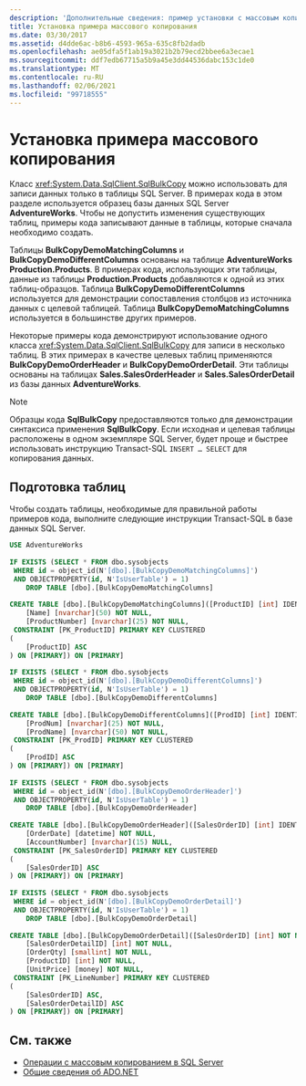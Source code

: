 ```yaml
---
description: 'Дополнительные сведения: пример установки с массовым копированием'
title: Установка примера массового копирования
ms.date: 03/30/2017
ms.assetid: d4dde6ac-b8b6-4593-965a-635c8fb2dadb
ms.openlocfilehash: ae05dfa5f1ab19a3021b2b79ecd2bbee6a3ecae1
ms.sourcegitcommit: ddf7edb67715a5b9a45e3dd44536dabc153c1de0
ms.translationtype: MT
ms.contentlocale: ru-RU
ms.lasthandoff: 02/06/2021
ms.locfileid: "99718555"
---
```

# <a name="bulk-copy-example-setup"></a>Установка примера массового копирования

Класс <xref:System.Data.SqlClient.SqlBulkCopy> можно использовать для записи данных только в таблицы SQL Server. В примерах кода в этом разделе используется образец базы данных SQL Server **AdventureWorks**. Чтобы не допустить изменения существующих таблиц, примеры кода записывают данные в таблицы, которые сначала необходимо создать.  
  
 Таблицы **BulkCopyDemoMatchingColumns** и **BulkCopyDemoDifferentColumns** основаны на таблице **AdventureWorks** **Production.Products**. В примерах кода, использующих эти таблицы, данные из таблицы **Production.Products** добавляются к одной из этих таблиц-образцов. Таблица **BulkCopyDemoDifferentColumns** используется для демонстрации сопоставления столбцов из источника данных с целевой таблицей. Таблица **BulkCopyDemoMatchingColumns** используется в большинстве других примеров.  
  
 Некоторые примеры кода демонстрируют использование одного класса <xref:System.Data.SqlClient.SqlBulkCopy> для записи в несколько таблиц. В этих примерах в качестве целевых таблиц применяются **BulkCopyDemoOrderHeader** и **BulkCopyDemoOrderDetail**. Эти таблицы основаны на таблицах **Sales.SalesOrderHeader** и **Sales.SalesOrderDetail** из базы данных **AdventureWorks**.  
  
> [!NOTE]
> Образцы кода **SqlBulkCopy** предоставляются только для демонстрации синтаксиса применения **SqlBulkCopy**. Если исходная и целевая таблицы расположены в одном экземпляре SQL Server, будет проще и быстрее использовать инструкцию Transact-SQL `INSERT … SELECT` для копирования данных.  
  
## <a name="table-setup"></a>Подготовка таблиц  

 Чтобы создать таблицы, необходимые для правильной работы примеров кода, выполните следующие инструкции Transact-SQL в базе данных SQL Server.  
  
```sql
USE AdventureWorks  
  
IF EXISTS (SELECT * FROM dbo.sysobjects
 WHERE id = object_id(N'[dbo].[BulkCopyDemoMatchingColumns]')  
 AND OBJECTPROPERTY(id, N'IsUserTable') = 1)  
    DROP TABLE [dbo].[BulkCopyDemoMatchingColumns]  
  
CREATE TABLE [dbo].[BulkCopyDemoMatchingColumns]([ProductID] [int] IDENTITY(1,1) NOT NULL,  
    [Name] [nvarchar](50) NOT NULL,  
    [ProductNumber] [nvarchar](25) NOT NULL,  
 CONSTRAINT [PK_ProductID] PRIMARY KEY CLUSTERED  
(  
    [ProductID] ASC  
) ON [PRIMARY]) ON [PRIMARY]  
  
IF EXISTS (SELECT * FROM dbo.sysobjects
 WHERE id = object_id(N'[dbo].[BulkCopyDemoDifferentColumns]')  
 AND OBJECTPROPERTY(id, N'IsUserTable') = 1)  
    DROP TABLE [dbo].[BulkCopyDemoDifferentColumns]  
  
CREATE TABLE [dbo].[BulkCopyDemoDifferentColumns]([ProdID] [int] IDENTITY(1,1) NOT NULL,  
    [ProdNum] [nvarchar](25) NOT NULL,  
    [ProdName] [nvarchar](50) NOT NULL,  
 CONSTRAINT [PK_ProdID] PRIMARY KEY CLUSTERED  
(  
    [ProdID] ASC  
) ON [PRIMARY]) ON [PRIMARY]  
  
IF EXISTS (SELECT * FROM dbo.sysobjects
 WHERE id = object_id(N'[dbo].[BulkCopyDemoOrderHeader]')  
 AND OBJECTPROPERTY(id, N'IsUserTable') = 1)  
    DROP TABLE [dbo].[BulkCopyDemoOrderHeader]  
  
CREATE TABLE [dbo].[BulkCopyDemoOrderHeader]([SalesOrderID] [int] IDENTITY(1,1) NOT NULL,  
    [OrderDate] [datetime] NOT NULL,  
    [AccountNumber] [nvarchar](15) NULL,  
 CONSTRAINT [PK_SalesOrderID] PRIMARY KEY CLUSTERED  
(  
    [SalesOrderID] ASC  
) ON [PRIMARY]) ON [PRIMARY]  
  
IF EXISTS (SELECT * FROM dbo.sysobjects
 WHERE id = object_id(N'[dbo].[BulkCopyDemoOrderDetail]')  
 AND OBJECTPROPERTY(id, N'IsUserTable') = 1)  
    DROP TABLE [dbo].[BulkCopyDemoOrderDetail]  
  
CREATE TABLE [dbo].[BulkCopyDemoOrderDetail]([SalesOrderID] [int] NOT NULL,  
    [SalesOrderDetailID] [int] NOT NULL,  
    [OrderQty] [smallint] NOT NULL,  
    [ProductID] [int] NOT NULL,  
    [UnitPrice] [money] NOT NULL,  
 CONSTRAINT [PK_LineNumber] PRIMARY KEY CLUSTERED  
(  
    [SalesOrderID] ASC,  
    [SalesOrderDetailID] ASC  
) ON [PRIMARY]) ON [PRIMARY]  
```  
  
## <a name="see-also"></a>См. также

- [Операции с массовым копированием в SQL Server](bulk-copy-operations-in-sql-server.md)
- [Общие сведения об ADO.NET](../ado-net-overview.md)
